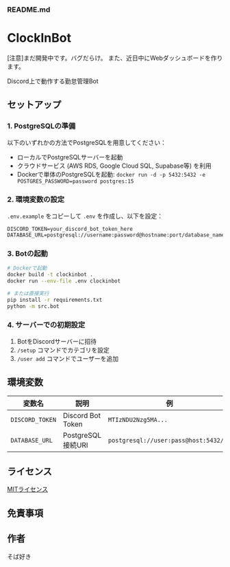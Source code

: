 ### README.md

# ClockInBot

[注意]まだ開発中です。バグだらけ。
また、近日中にWebダッシュボードを作ります。

Discord上で動作する勤怠管理Bot

## セットアップ

### 1. PostgreSQLの準備

以下のいずれかの方法でPostgreSQLを用意してください：

- ローカルでPostgreSQLサーバーを起動
- クラウドサービス (AWS RDS, Google Cloud SQL, Supabase等) を利用
- Dockerで単体のPostgreSQLを起動: `docker run -d -p 5432:5432 -e POSTGRES_PASSWORD=password postgres:15`

### 2. 環境変数の設定

`.env.example` をコピーして `.env` を作成し、以下を設定：

```env
DISCORD_TOKEN=your_discord_bot_token_here
DATABASE_URL=postgresql://username:password@hostname:port/database_name
```

### 3. Botの起動

```bash
# Dockerで起動
docker build -t clockinbot .
docker run --env-file .env clockinbot

# または直接実行
pip install -r requirements.txt
python -m src.bot
```

### 4. サーバーでの初期設定

1. BotをDiscordサーバーに招待
2. `/setup` コマンドでカテゴリを設定
3. `/user add` コマンドでユーザーを追加

## 環境変数

| 変数名 | 説明 | 例 |
|--------|------|-----|
| `DISCORD_TOKEN` | Discord Bot Token | `MTIzNDU2Nzg5MA...` |
| `DATABASE_URL` | PostgreSQL接続URI | `postgresql://user:pass@host:5432/db` |

## ライセンス

[MITライセンス](LICENSE)

## 免責事項


## 作者

そば好き